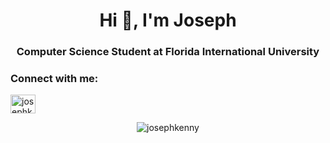 <h1 align="center">Hi 👋, I'm Joseph</h1>
<h3 align="center">Computer Science Student at Florida International University</h3>

<h3 align="left">Connect with me:</h3>
<p align="left">
<a href="https://linkedin.com/in/josephkenny" target="blank"><img align="center" src="https://cdn.jsdelivr.net/npm/simple-icons@3.0.1/icons/linkedin.svg" alt="josephkenny" height="30" width="40" /></a>
</p>

<p align="center"> <img src="https://github-readme-stats.vercel.app/api/top-langs?username=josephkenny&show_icons=true&locale=en&layout=compact" alt="josephkenny" /></p>
